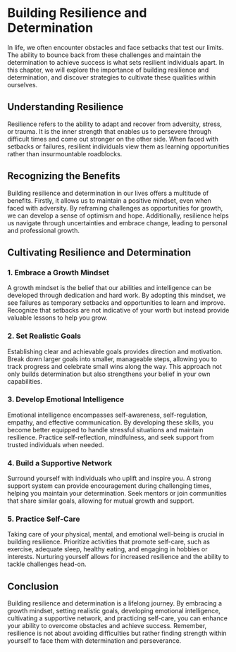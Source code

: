 Building Resilience and Determination
================================================



In life, we often encounter obstacles and face setbacks that test our limits. The ability to bounce back from these challenges and maintain the determination to achieve success is what sets resilient individuals apart. In this chapter, we will explore the importance of building resilience and determination, and discover strategies to cultivate these qualities within ourselves.

Understanding Resilience
------------------------

Resilience refers to the ability to adapt and recover from adversity, stress, or trauma. It is the inner strength that enables us to persevere through difficult times and come out stronger on the other side. When faced with setbacks or failures, resilient individuals view them as learning opportunities rather than insurmountable roadblocks.

Recognizing the Benefits
------------------------

Building resilience and determination in our lives offers a multitude of benefits. Firstly, it allows us to maintain a positive mindset, even when faced with adversity. By reframing challenges as opportunities for growth, we can develop a sense of optimism and hope. Additionally, resilience helps us navigate through uncertainties and embrace change, leading to personal and professional growth.

Cultivating Resilience and Determination
----------------------------------------

### 1. Embrace a Growth Mindset

A growth mindset is the belief that our abilities and intelligence can be developed through dedication and hard work. By adopting this mindset, we see failures as temporary setbacks and opportunities to learn and improve. Recognize that setbacks are not indicative of your worth but instead provide valuable lessons to help you grow.

### 2. Set Realistic Goals

Establishing clear and achievable goals provides direction and motivation. Break down larger goals into smaller, manageable steps, allowing you to track progress and celebrate small wins along the way. This approach not only builds determination but also strengthens your belief in your own capabilities.

### 3. Develop Emotional Intelligence

Emotional intelligence encompasses self-awareness, self-regulation, empathy, and effective communication. By developing these skills, you become better equipped to handle stressful situations and maintain resilience. Practice self-reflection, mindfulness, and seek support from trusted individuals when needed.

### 4. Build a Supportive Network

Surround yourself with individuals who uplift and inspire you. A strong support system can provide encouragement during challenging times, helping you maintain your determination. Seek mentors or join communities that share similar goals, allowing for mutual growth and support.

### 5. Practice Self-Care

Taking care of your physical, mental, and emotional well-being is crucial in building resilience. Prioritize activities that promote self-care, such as exercise, adequate sleep, healthy eating, and engaging in hobbies or interests. Nurturing yourself allows for increased resilience and the ability to tackle challenges head-on.

Conclusion
----------

Building resilience and determination is a lifelong journey. By embracing a growth mindset, setting realistic goals, developing emotional intelligence, cultivating a supportive network, and practicing self-care, you can enhance your ability to overcome obstacles and achieve success. Remember, resilience is not about avoiding difficulties but rather finding strength within yourself to face them with determination and perseverance.
